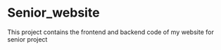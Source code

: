 # Senior_website
This project contains the frontend and backend code of my website for senior project
